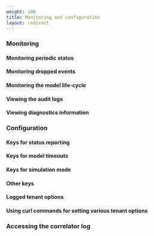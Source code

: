 ```yaml
---
weight: 100
title: Monitoring and configuration
layout: redirect
---
```


### Monitoring
#### Monitoring periodic status
#### Monitoring dropped events
#### Monitoring the model life-cycle
#### Viewing the audit logs
#### Viewing diagnostics information

### Configuration
#### Keys for status reporting
#### Keys for model timeouts
#### Keys for simulation mode
#### Other keys
#### Logged tenant options
#### Using curl commands for setting various tenant options

### Accessing the correlator log
